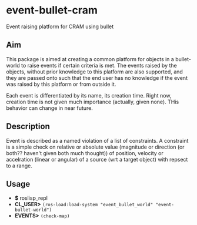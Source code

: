 # event-bullet-cram
Event raising platform for CRAM using bullet

## Aim
This package is aimed at creating a common platform for objects in a bullet-world to raise events if certain criteria is met. The events raised by the objects, without prior knowledge to this platform are also supported, and they are passed onto such that the end user has no knowledge if the event was raised by this platform or from outside it.

Each event is differentiated by its name, its creation time. Right now, creation time is not given much importance (actually, given none). THis behavior can change in near future.

## Description
Event is described as a named violation of a list of constraints. A constraint is a simple check on relative or absolute value (magnitude or direction (or both?? haven't given both much thought)) of position, velocity or accelration (linear or angular) of a source (wrt a target object) with repsect to a range.

## Usage
* **$** roslisp_repl
* **CL_USER>** ```(ros-load:load-system "event_bullet_world" "event-bullet-world")```
* **EVENTS>** ```(check-map)```

